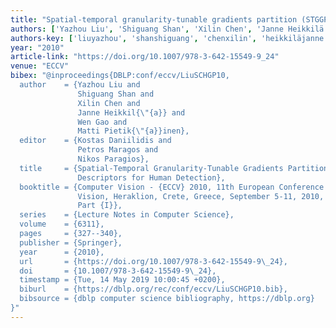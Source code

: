 ```yaml
---
title: "Spatial-temporal granularity-tunable gradients partition (STGGP) descriptors for human detection"
authors: ['Yazhou Liu', 'Shiguang Shan', 'Xilin Chen', 'Janne Heikkilä', 'Wen Gao 0001', 'Matti Pietikäinen']
authors-key: ['liuyazhou', 'shanshiguang', 'chenxilin', 'heikkiläjanne', 'gaowen', 'pietikäinenmatti']
year: "2010"
article-link: "https://doi.org/10.1007/978-3-642-15549-9_24"
venue: "ECCV"
bibex: "@inproceedings{DBLP:conf/eccv/LiuSCHGP10,
  author    = {Yazhou Liu and
               Shiguang Shan and
               Xilin Chen and
               Janne Heikkil{\"{a}} and
               Wen Gao and
               Matti Pietik{\"{a}}inen},
  editor    = {Kostas Daniilidis and
               Petros Maragos and
               Nikos Paragios},
  title     = {Spatial-Temporal Granularity-Tunable Gradients Partition {(STGGP)}
               Descriptors for Human Detection},
  booktitle = {Computer Vision - {ECCV} 2010, 11th European Conference on Computer
               Vision, Heraklion, Crete, Greece, September 5-11, 2010, Proceedings,
               Part {I}},
  series    = {Lecture Notes in Computer Science},
  volume    = {6311},
  pages     = {327--340},
  publisher = {Springer},
  year      = {2010},
  url       = {https://doi.org/10.1007/978-3-642-15549-9\_24},
  doi       = {10.1007/978-3-642-15549-9\_24},
  timestamp = {Tue, 14 May 2019 10:00:45 +0200},
  biburl    = {https://dblp.org/rec/conf/eccv/LiuSCHGP10.bib},
  bibsource = {dblp computer science bibliography, https://dblp.org}
}"
---
```

